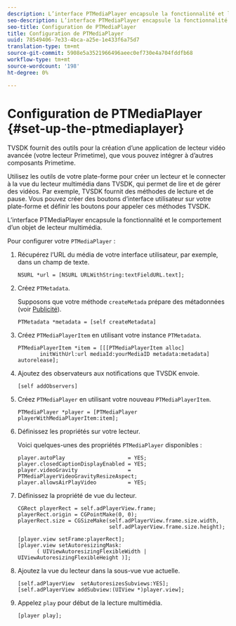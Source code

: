 ```yaml
---
description: L’interface PTMediaPlayer encapsule la fonctionnalité et le comportement d’un objet de lecteur multimédia.
seo-description: L’interface PTMediaPlayer encapsule la fonctionnalité et le comportement d’un objet de lecteur multimédia.
seo-title: Configuration de PTMediaPlayer
title: Configuration de PTMediaPlayer
uuid: 78549406-7e33-4bca-a25e-1e433f6a75d7
translation-type: tm+mt
source-git-commit: 5908e5a3521966496aeec0ef730e4a704fddfb68
workflow-type: tm+mt
source-wordcount: '198'
ht-degree: 0%

---
```



# Configuration de PTMediaPlayer {#set-up-the-ptmediaplayer}

TVSDK fournit des outils pour la création d’une application de lecteur vidéo avancée (votre lecteur Primetime), que vous pouvez intégrer à d’autres composants Primetime.

Utilisez les outils de votre plate-forme pour créer un lecteur et le connecter à la vue du lecteur multimédia dans TVSDK, qui permet de lire et de gérer des vidéos. Par exemple, TVSDK fournit des méthodes de lecture et de pause. Vous pouvez créer des boutons d’interface utilisateur sur votre plate-forme et définir les boutons pour appeler ces méthodes TVSDK.

L’interface PTMediaPlayer encapsule la fonctionnalité et le comportement d’un objet de lecteur multimédia.

Pour configurer votre `PTMediaPlayer` :

1. Récupérez l’URL du média de votre interface utilisateur, par exemple, dans un champ de texte.

   ```
   NSURL *url = [NSURL URLWithString:textFieldURL.text];
   ```

1. Créez `PTMetadata`.

   Supposons que votre méthode `createMetada` prépare des métadonnées (voir [Publicité](../ad-insertion/r-psdk-ios-1.4-advertising-requirements.md)).

   ```
   PTMetadata *metadata = [self createMetadata]
   ```

1. Créez `PTMediaPlayerItem` en utilisant votre instance `PTMetadata`.

   ```
   PTMediaPlayerItem *item = [[[PTMediaPlayerItem alloc] 
          initWithUrl:url mediaId:yourMediaID metadata:metadata] autorelease];
   ```

1. Ajoutez des observateurs aux notifications que TVSDK envoie.

   ```
   [self addObservers]
   ```

1. Créez `PTMediaPlayer` en utilisant votre nouveau `PTMediaPlayerItem`.

   ```
   PTMediaPlayer *player = [PTMediaPlayer playerWithMediaPlayerItem:item];
   ```

1. Définissez les propriétés sur votre lecteur.

   Voici quelques-unes des propriétés `PTMediaPlayer` disponibles :

   ```
   player.autoPlay                    = YES;  
   player.closedCaptionDisplayEnabled = YES; 
   player.videoGravity                = PTMediaPlayerVideoGravityResizeAspect;  
   player.allowsAirPlayVideo          = YES;
   ```

1. Définissez la propriété de vue du lecteur.

   ```
   CGRect playerRect = self.adPlayerView.frame;  
   playerRect.origin = CGPointMake(0, 0); 
   playerRect.size = CGSizeMake(self.adPlayerView.frame.size.width,  
                                self.adPlayerView.frame.size.height); 
   
   [player.view setFrame:playerRect]; 
   [player.view setAutoresizingMask:  
         ( UIViewAutoresizingFlexibleWidth | UIViewAutoresizingFlexibleHeight )];
   ```

1. Ajoutez la vue du lecteur dans la sous-vue vue actuelle.

   ```
   [self.adPlayerView  setAutoresizesSubviews:YES];  
   [self.adPlayerView addSubview:(UIView *)player.view];
   ```

1. Appelez `play` pour début de la lecture multimédia.

   ```
   [player play];
   ```

